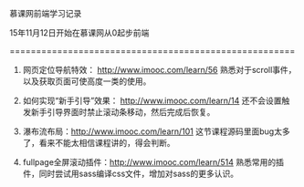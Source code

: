 慕课网前端学习记录

15年11月12日开始在慕课网从0起步前端

======================================================
1. 网页定位导航特效： http://www.imooc.com/learn/56
	熟悉对于scroll事件，以及获取页面可使高度一类的使用。

2. 如何实现“新手引导”效果： http://www.imooc.com/learn/14
	还不会设置触发新手引导界面时禁止滚动条移动，然后完成后恢复。

3. 瀑布流布局：http://www.imooc.com/learn/101
	这节课程源码里面bug太多了，看来不能太相信课程讲的，得会判断。

4. fullpage全屏滚动插件：http://www.imooc.com/learn/514
	熟悉常用的插件，同时尝试用sass编译css文件，增加对sass的更多认识。